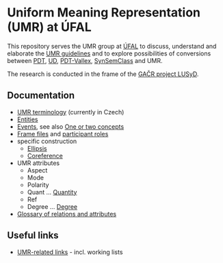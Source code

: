 # Uniform Meaning Representation (UMR) at ÚFAL

This repository serves the UMR group at [ÚFAL](https://ufal.mff.cuni.cz/) to
discuss, understand and elaborate the [UMR
guidelines](https://github.com/umr4nlp/umr-guidelines/blob/master/guidelines.md)
and to explore possibilities of conversions between
[PDT](https://ufal.mff.cuni.cz/prague-dependency-treebank),
[UD](https://universaldependencies.org/),
[PDT-Vallex](https://ufal.mff.cuni.cz/pdt-vallex-valency-lexicon-linked-czech-corpora),
[SynSemClass](https://ufal.mff.cuni.cz/synsemclass) and UMR.

The research is conducted in the frame of the [GAČR project
LUSyD](https://ufal.mff.cuni.cz/grants/lusyd).

## Documentation

* [UMR terminology](doc/terminologie.md) (currently in Czech)
* [Entities](doc/entities.md)
* [Events](doc/eventive-concepts.md), see also [One or two concepts](doc/one-or-two-concepts_modal-phase-verbs.md)
* [Frame files](doc/frames.md) and [participant roles](doc/roles.md)
* specific construction 
  * [Ellipsis](doc/ellipsis.md)
  * [Coreference](doc/coreference.md)
* UMR attributes
  * Aspect
  * Mode
  * Polarity
  * Quant ... [Quantity](doc/quantity.md)
  * Ref
  * Degree ... [Degree](doc/degree.md)
* [Glossary of relations and attributes](doc/relations-attributes.md)

## Useful links
* [UMR-related links](https://github.com/ufal/UMR/blob/main/doc/UMR-related-links.md) - incl. working lists
